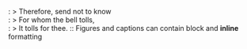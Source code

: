 : > Therefore, send not to know\
: > For whom the bell tolls,\
: > It tolls for thee.
:: Figures and captions can contain block and __inline__ formatting